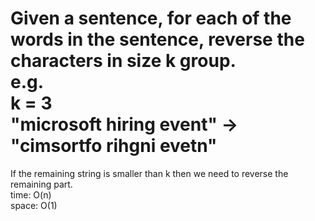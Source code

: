 # Given a sentence, for each of the words in the sentence, reverse the characters in size k group. <br> e.g. <br> k = 3<br>"microsoft hiring event" -> "cimsortfo rihgni evetn"
If the remaining string is smaller than k then we need to reverse the remaining part.<br>
time: O(n)<br>
space: O(1)